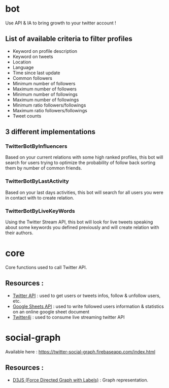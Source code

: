 # bot
Use API & IA to bring growth to your twitter account !

## List of available criteria to filter profiles
- Keyword on profile description
- Keyword on tweets
- Location
- Language
- Time since last update
- Common followers
- Minimum number of followers
- Maximum number of followers
- Minimum number of followings
- Maximum number of followings
- Minimum ratio followers/followings
- Maximum ratio followers/followings
- Tweet counts

## 3 different implementations

### TwitterBotByInfluencers
Based on your current relations with some high ranked profiles, this bot will search for users trying to optimize the probability of follow back sorting them by number of common friends.

### TwitterBotByLastActivity
Based on your last days activities, this bot will search for all users you were in contact with to create relation.

### TwitterBotByLiveKeyWords
Using the Twitter Stream API, this bot will look for live tweets speaking about some keywords you defined previously and will create relation with their authors.

# core
Core functions used to call Twitter API.

## Resources :
- [Twitter API](https://developer.twitter.com/en/docs) : used to get users or tweets infos, follow & unfollow users, etc.
- [Google Sheets API](https://developers.google.com/sheets/api/) : used to write followed users information & statistics on an online google sheet document
- [Twitter4j](http://twitter4j.org/en/) : used to consume live streaming twitter API

# social-graph
Available here : https://twitter-social-graph.firebaseapp.com/index.html
## Resources :
- [D3JS (Force Directed Graph with Labels)](https://bl.ocks.org/heybignick/3faf257bbbbc7743bb72310d03b86ee8) : Graph representation.
